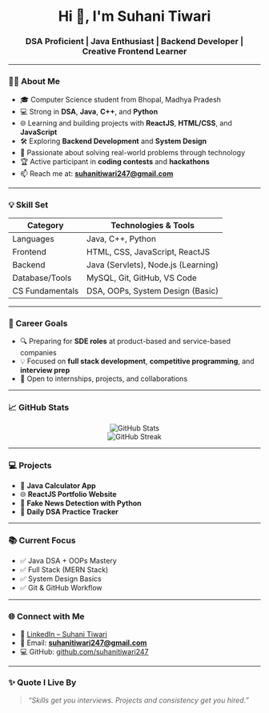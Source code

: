 <h1 align="center">Hi 👋, I'm Suhani Tiwari</h1>
<h3 align="center">DSA Proficient | Java Enthusiast | Backend Developer | Creative Frontend Learner</h3>

---

### 👩‍💻 About Me

- 🎓 Computer Science student from Bhopal, Madhya Pradesh  
- 💻 Strong in **DSA**, **Java**, **C++**, and **Python**  
- 🌐 Learning and building projects with **ReactJS**, **HTML/CSS**, and **JavaScript**  
- 🛠️ Exploring **Backend Development** and **System Design**  
- 🧠 Passionate about solving real-world problems through technology  
- 🏆 Active participant in **coding contests** and **hackathons**  
- 📫 Reach me at: **suhanitiwari247@gmail.com**

---

### 💡 Skill Set

| Category            | Technologies & Tools |
|---------------------|----------------------|
| Languages           | Java, C++, Python     |
| Frontend            | HTML, CSS, JavaScript, ReactJS |
| Backend             | Java (Servlets), Node.js (Learning) |
| Database/Tools      | MySQL, Git, GitHub, VS Code |
| CS Fundamentals     | DSA, OOPs, System Design (Basic) |

---

### 💼 Career Goals

- 🔍 Preparing for **SDE roles** at product-based and service-based companies  
- 💡 Focused on **full stack development**, **competitive programming**, and **interview prep**  
- 🤝 Open to internships, projects, and collaborations

---

### 📈 GitHub Stats

<p align="center">
  <img src="https://github-readme-stats.vercel.app/api?username=suhanitiwari247&show_icons=true&theme=radical" alt="GitHub Stats" />
  <br/>
  <img src="https://github-readme-streak-stats.herokuapp.com/?user=suhanitiwari247&theme=radical" alt="GitHub Streak" />
</p>

---

### 💻 Projects

- 🔢 **Java Calculator App**  
- 🌐 **ReactJS Portfolio Website**  
- 📰 **Fake News Detection with Python**  
- 🧠 **Daily DSA Practice Tracker**

---

### 📚 Current Focus

- ✅ Java DSA + OOPs Mastery  
- ✅ Full Stack (MERN Stack)  
- ✅ System Design Basics  
- ✅ Git & GitHub Workflow

---

### 🌐 Connect with Me

- 💼 [LinkedIn – Suhani Tiwari](https://www.linkedin.com/in/suhani-tiwari-347a57329)  
- 📧 Email: **suhanitiwari247@gmail.com**  
- 💻 GitHub: [github.com/suhanitiwari247](https://github.com/suhanitiwari247)

---

### ✨ Quote I Live By
> *“Skills get you interviews. Projects and consistency get you hired.”*
